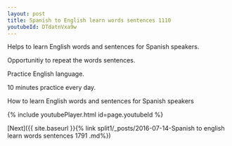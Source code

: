 ```yaml
---
layout: post
title: Spanish to English learn words sentences 1110 
youtubeId: DTdatnVxa9w
---
```

 
 
Helps to learn English words and sentences for Spanish speakers.

Opportunitiy to repeat the words sentences. 

Practice English language. 
 
10 minutes practice every day. 
 
How to learn English words and sentences for Spanish speakers 
 
{% include youtubePlayer.html id=page.youtubeId %}
 
 
[Next]({{ site.baseurl }}{% link  split1/_posts/2016-07-14-Spanish to english learn words sentences 1791 .md%})
 
